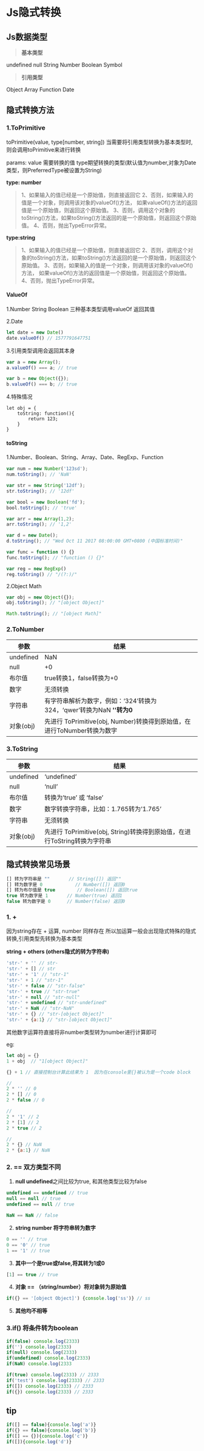 # Js隐式转换

## Js数据类型

> **基本类型**

undefined  null  String  Number  Boolean  Symbol

> **引用类型**

Object Array Function Date



## 隐式转换方法

### 1.ToPrimitive

toPrimitive(value, type[number, string])  当需要将引用类型转换为基本类型时,则会调用toPrimitive来进行转换

params: value 需要转换的值  type期望转换的类型(默认值为number,对象为Date类型，则PreferredType被设置为String)

**type: number**

> 1、如果输入的值已经是一个原始值，则直接返回它
> 2、否则，如果输入的值是一个对象，则调用该对象的valueOf()方法，
> 如果valueOf()方法的返回值是一个原始值，则返回这个原始值。
> 3、否则，调用这个对象的toString()方法，如果toString()方法返回的是一个原始值，则返回这个原始值。
> 4、否则，抛出TypeError异常。



**type:string**

> 1、如果输入的值已经是一个原始值，则直接返回它
> 2、否则，调用这个对象的toString()方法，如果toString()方法返回的是一个原始值，则返回这个原始值。
> 3、否则，如果输入的值是一个对象，则调用该对象的valueOf()方法，
> 如果valueOf()方法的返回值是一个原始值，则返回这个原始值。
> 4、否则，抛出TypeError异常。



#### ValueOf

1.Number String Boolean 三种基本类型调用valueOf 返回其值

2.Date

```javascript
let date = new Date()
date.valueOf() // 1577791647751
```

3.引用类型调用会返回其本身

```javascript
var a = new Array();
a.valueOf() === a; // true

var b = new Object({});
b.valueOf() === b; // true
```

4.特殊情况

```
let obj = {
	toString: function(){
		return 123;
	}
}
```



#### toString

1.Number、Boolean、String、Array、Date、RegExp、Function

```javascript
var num = new Number('123sd');
num.toString(); // 'NaN'

var str = new String('12df');
str.toString(); // '12df'

var bool = new Boolean('fd');
bool.toString(); // 'true'

var arr = new Array(1,2);
arr.toString(); // '1,2'

var d = new Date();
d.toString(); // "Wed Oct 11 2017 08:00:00 GMT+0800 (中国标准时间)"

var func = function () {}
func.toString(); // "function () {}"

var reg = new RegExp()
reg.toString() // "/(?:)/"
```

2.Object Math

```javascript
var obj = new Object({});
obj.toString(); // "[object Object]"

Math.toString(); // "[object Math]"
```



### 2.ToNumber

| 参数      | 结果                                                         |
| --------- | ------------------------------------------------------------ |
| undefined | NaN                                                          |
| null      | +0                                                           |
| 布尔值    | true转换1，false转换为+0                                     |
| 数字      | 无须转换                                                     |
| 字符串    | 有字符串解析为数字，例如：‘324’转换为324，‘qwer’转换为NaN  **''转为0** |
| 对象(obj) | 先进行 ToPrimitive(obj, Number)转换得到原始值，在进行ToNumber转换为数字 |

### 3.ToString

| 参数      | 结果                                                         |
| --------- | ------------------------------------------------------------ |
| undefined | ‘undefined’                                                  |
| null      | ‘null’                                                       |
| 布尔值    | 转换为’true’ 或 ‘false’                                      |
| 数字      | 数字转换字符串，比如：1.765转为’1.765’                       |
| 字符串    | 无须转换                                                     |
| 对象(obj) | 先进行 ToPrimitive(obj, String)转换得到原始值，在进行ToString转换为字符串 |



## 隐式转换常见场景

```js
[] 转为字符串是 ""       // String([]) 返回""
[] 转为数字是 0            // Number([]) 返回0
[] 转为布尔值是 true        // Boolean([]) 返回true
true 转为数字是 1       // Number(true) 返回1
false 转为数字是 0      // Number(false) 返回0
```

### 1. +

因为string存在 + 运算, number 同样存在 所以加运算一般会出现隐式特殊的隐式转换,引用类型先转换为基本类型

**string + others (others隐式的转为字符串)**

```js
'str-' + '' // str-
'str-' + [] // str
'str-' + '1' // "str-1"
'str-' + 1 // "str-1"
'str-' + false // "str-false"
'str-' + true // "str-true"
'str-' + null // "str-null"
'str-' + undefined // "str-undefined"
'str-' + NaN // "str-NaN"
'str-' + {} // "str-[object Object]"
'str-' + {a:1} // "str-[object Object]"
```

其他数字运算符直接将非number类型转为number进行计算即可

eg:

```js
let obj = {}
1 + obj  // "1[object Object]"

{} + 1 // 直接控制台计算此结果为 1  因为在console里{}被认为是一个code block 

// 
2 * '' // 0
2 * [] // 0
2 * false // 0

// 
2 * '1' // 2
2 * [1] // 2
2 * true // 2

//
2 * {} // NaN
2 * {a:1} // NaN
```



### 2. == 双方类型不同

1. **null  undefined**之间比较为true, 和其他类型比较为false

```javascript
undefined == undefined // true
null == null // true
undefined == null // true

NaN == NaN // false
```

2. **string number 将字符串转为数字**

```js
0 == '' // true
0 == '0' // true
1 == '1' // true
```

3. **其中一个是true或false,将其转为1或0**

```js
[1] == true // true
```

4. **对象 == （string/number）将对象转为原始值**

```js
if({} == '[object Object]') {console.log('ss')} // ss
```

5. **其他均不相等**



### 3.if() 将条件转为boolean

```js
if(false) console.log(2333)
if('') console.log(2333)
if(null) console.log(2333)
if(undefined) console.log(2333)
if(NaN) console.log(2333
```

```js
if(true) console.log(2333) // 2333
if('test') console.log(2333) // 2333
if([]) console.log(2333) // 2333
if({}) console.log(2333) // 2333
```



## tip

```js
if([] == false){console.log('a')}
if({} == false){console.log('b')}
if([] == {}){console.log('c')}
if([]){console.log('d')}
```

